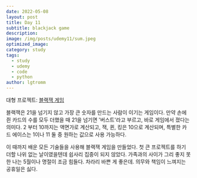 ```yaml
---
date: 2022-05-08
layout: post
title: Day 11
subtitle: blackjack game
description: 
image: /img/posts/udemy11/sum.jpeg
optimized_image:
category: study
tags:
  - study
  - udemy
  - code
  - python
author: lgtromm
---
```


대형 프로젝트: [블랙잭 게임](black-jack-final-appbrewery.repl.it)

블랙잭은 21을 넘기지 않고 가장 큰 숫자를 만드는 사람이 이기는 게임이다. 만약 손에 쥔 카드의 수를 모두 더했을 때 21을 넘기면 '버스트'라고 부르고, 바로 게임에서 졌다는 의미다. 2 부터 10까지는 액면가로 계산되고, 잭, 퀸, 킹은 10으로 계산되며, 특별한 카드 에이스는 1이나 11 둘 중 원하는 값으로 사용 가능하다. 

이 때까지 배운 모든 기술들을 사용해 블랙잭 게임을 만들었다. 첫 큰 프로젝트를 하기 더할 나위 없는 날이였을텐데 쉽사리 집중이 되지 않았다. 가족과의 사이가 그리 좋지 못한 나는 5월이나 명절이 조금 힘들다. 차라리 바쁜 게 좋은데. 의무와 책임이 느껴지는 공휴일은 싫다.